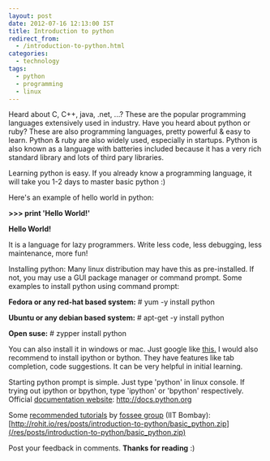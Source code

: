 ```yaml
---
layout: post
date: 2012-07-16 12:13:00 IST
title: Introduction to python
redirect_from:
  - /introduction-to-python.html
categories:
  - technology
tags:
  - python
  - programming
  - linux
---
```


Heard about C, C++, java, .net, ...? These are the popular programming languages extensively used in industry. Have you heard about python or ruby? These are also programming languages, pretty powerful & easy to learn. Python & ruby are also widely used, especially in startups. Python is also known as a language with batteries included because it has a very rich standard library and lots of third pary libraries.

Learning python is easy. If you already know a programming language, it will take you 1-2 days to master basic python :)

Here's an example of hello world in python:

**>>> print 'Hello World!'**

**Hello World!**

It is a language for lazy programmers. Write less code, less debugging, less maintenance, more fun!

Installing python: Many linux distribution may have this as pre-installed. If not, you may use a GUI package manager or command prompt. Some examples to install python using command prompt:

**Fedora or any red-hat based system:** # yum -y install python

**Ubuntu or any debian based system:** # apt-get -y install python

**Open suse:** # zypper install python

You can also install it in windows or mac. Just google like [this.](http://lmgtfy.com/?q=install+python+in+windows)
I would also recommend to install ipython or bython. They have features like tab completion, code suggestions. It can be very helpful in initial learning.

Starting python prompt is simple. Just type 'python' in linux console. If trying out ipython or bpython, type 'ipython' or 'bpython' respectively. Official [documentation website](http://docs.python.org): http://docs.python.org

Some [recommended tutorials](/res/posts/introduction-to-python/basic_python.zip) by [fossee group](http://fossee.in/) (IIT Bombay): [http://rohit.io/res/posts/introduction-to-python/basic_python.zip](/res/posts/introduction-to-python/basic_python.zip)

Post your feedback in comments. **Thanks for reading** :)
